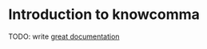 # Introduction to knowcomma

TODO: write [great documentation](http://jacobian.org/writing/what-to-write/)
